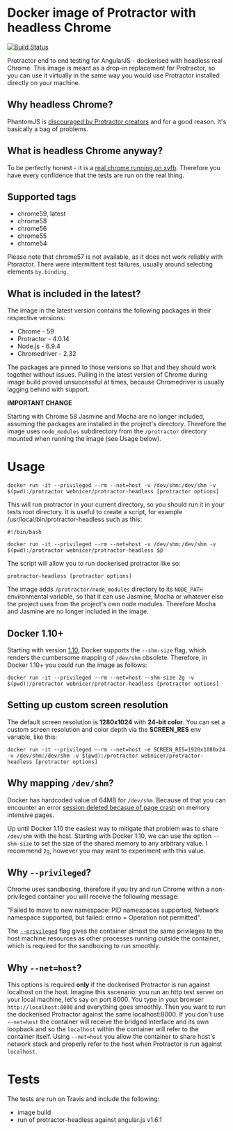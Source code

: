 # Docker image of Protractor with headless Chrome

[![Build Status](https://travis-ci.org/jciolek/docker-protractor-headless.svg?branch=master)](https://travis-ci.org/jciolek/docker-protractor-headless)

Protractor end to end testing for AngularJS - dockerised with headless real Chrome. This image is meant as a drop-in replacement for Protractor, so you can use it virtually in the same way you would use Protractor installed directly on your machine.

## Why headless Chrome?

PhantomJS is [discouraged by Protractor creators](https://angular.github.io/protractor/#/browser-setup#setting-up-phantomjs) and for a good reason. It's basically a bag of problems.

## What is headless Chrome anyway?

To be perfectly honest - it is a [real chrome running on xvfb](http://tobyho.com/2015/01/09/headless-browser-testing-xvfb/). Therefore you have every confidence that the tests are run on the real thing.

## Supported tags

* chrome59, latest
* chrome58
* chrome56
* chrome55
* chrome54

Please note that chrome57 is not available, as it does not work reliably with Ptoractor. There were intermittent test failures, usually around selecting elements `by.binding`.

## What is included in the latest?

The image in the latest version contains the following packages in their respective versions:

* Chrome - 59
* Protractor - 4.0.14
* Node.js - 6.9.4
* Chromedriver - 2.32

The packages are pinned to those versions so that and they should work together without issues. Pulling in the latest version of Chrome during image build proved unsuccessful at times, because Chromedriver is usually lagging behind with support.

**IMPORTANT CHANGE**

Starting with Chrome 58 Jasmine and Mocha are no longer included, assuming the packages are installed in the project's directory. Therefore the image uses `node_modules` subdirectory from the `/protractor` directory mounted when running the image (see Usage below).

# Usage

```
docker run -it --privileged --rm --net=host -v /dev/shm:/dev/shm -v $(pwd):/protractor webnicer/protractor-headless [protractor options]
```

This will run protractor in your current directory, so you should run it in your tests root directory. It is useful to create a script, for example /usr/local/bin/protractor-headless such as this:

```
#!/bin/bash

docker run -it --privileged --rm --net=host -v /dev/shm:/dev/shm -v $(pwd):/protractor webnicer/protractor-headless $@
```

The script will allow you to run dockerised protractor like so:

```
protractor-headless [protractor options]
```

The image adds `/protractor/node_modules` directory to its `NODE_PATH` environmental variable, so that it can use Jasmine, Mocha or whatever else the project uses from the project's own node modules. Therefore Mocha and Jasmine are no longer included in the image.

## Docker 1.10+

Starting with version [1.10](https://docs.docker.com/release-notes/docker-engine/#1100-2016-02-04), Docker supports the `--shm-size` flag, which renders the cumbersome mapping of `/dev/shm` obsolete. Therefore, in Docker 1.10+ you could run the image as follows:

```
docker run -it --privileged --rm --net=host --shm-size 2g -v $(pwd):/protractor webnicer/protractor-headless [protractor options]
```

## Setting up custom screen resolution

The default screen resolution is **1280x1024** with **24-bit color**. You can set a custom screen resolution and color depth via the **SCREEN_RES** env variable, like this:
```
docker run -it --privileged --rm --net=host -e SCREEN_RES=1920x1080x24 -v /dev/shm:/dev/shm -v $(pwd):/protractor webnicer/protractor-headless [protractor options]
```


## Why mapping `/dev/shm`?

Docker has hardcoded value of 64MB for `/dev/shm`. Because of that you can encounter an error [session deleted becasue of page crash](https://bugs.chromium.org/p/chromedriver/issues/detail?id=1097) on memory intensive pages.

Up until Docker 1.10 the easiest way to mitigate that problem was to share `/dev/shm` with the host. Starting with Docker 1.10, we can use the option `--shm-size` to set the size of the shared memory to any arbitrary value. I recommend `2g`, however you may want to experiment with this value.


## Why `--privileged`?

Chrome uses sandboxing, therefore if you try and run Chrome within a non-privileged container you will receive the following message:

"Failed to move to new namespace: PID namespaces supported, Network namespace supported, but failed: errno = Operation not permitted".

The [`--privileged`](https://docs.docker.com/engine/reference/run/#runtime-privilege-and-linux-capabilities) flag gives the container almost the same privileges to the host machine resources as other processes running outside the container, which is required for the sandboxing to run smoothly.

## Why `--net=host`?

This options is required **only** if the dockerised Protractor is run against localhost on the host. Imagine this sscenario: you run an http test server on your local machine, let's say on port 8000. You type in your browser `http://localhost:8000` and everything goes smoothly. Then you want to run the dockerised Protractor against the same localhost:8000. If you don't use `--net=host` the container will receive the bridged interface and its own loopback and so the `localhost` within the container will refer to the container itself. Using `--net=host` you allow the container to share host's network stack and properly refer to the host when Protractor is run against `localhost`.

# Tests
The tests are run on Travis and include the following:

* image build
* run of protractor-headless against angular.js v1.6.1
